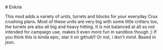 \# Enkrie

This mod adds a variety of units, turrets and blocks for your everyday Crux crushing plans.
Most of these units are very big with some little critters too, the turrets are also all big and heavy hitting.
It is not balanced at all so not intended for campaign use, makes it even more fun in sandbox though ;)
If you think this is kinda epic, star it on github!! Or not, i don't mind.
Based in json.
